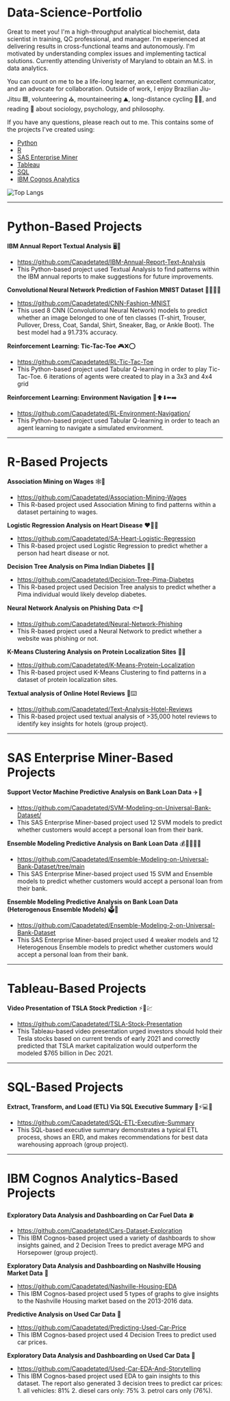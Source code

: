 # Data-Science-Portfolio

Great to meet you! I'm a high-throughput analytical biochemist, data scientist in training, QC professional, and manager. I'm experienced at delivering results in cross-functional teams and autonomously. I'm motivated by understanding complex issues and implementing tactical solutions. Currently attending Univeristy of Maryland to obtain an M.S. in data analytics.

You can count on me to be a life-long learner, an excellent communicator, and an advocate for collaboration. Outside of work, I enjoy Brazilian Jiu-Jitsu 🟦, volunteering ⛪, mountaineering ⛰️, long-distance cycling 🚴‍♂️, and reading 📖 about sociology, psychology, and philosophy.

If you have any questions, please reach out to me. This contains some of the projects I've created using:
* [Python](https://github.com/Capadetated/Data-Science-Portfolio/blob/gh-pages/README.md#python-based-projects) 
* [R](https://github.com/Capadetated/Data-Science-Portfolio/blob/gh-pages/README.md#r-based-projects)
* [SAS Enterprise Miner](https://github.com/Capadetated/Data-Science-Portfolio/blob/gh-pages/README.md#sas-enterprise-miner-based-projects)
* [Tableau](https://github.com/Capadetated/Data-Science-Portfolio/blob/gh-pages/README.md#tableau-based-projects)
* [SQL](https://github.com/Capadetated/Data-Science-Portfolio/blob/gh-pages/README.md#SQL-based-projects)
* [IBM Cognos Analytics](https://github.com/Capadetated/Data-Science-Portfolio/blob/gh-pages/README.md#ibm-cognos-analytics-based-projects)

![Top Langs](https://github-readme-stats.vercel.app/api/top-langs/?username=capadetated&layout=pie&langs_count=8)
_________________________________________________________
# Python-Based Projects

**IBM Annual Report Textual Analysis** :desktop_computer::page_facing_up:	
* https://github.com/Capadetated/IBM-Annual-Report-Text-Analysis
* This Python-based project used Textual Analysis to find patterns within the IBM annual reports to make suggestions for future improvements.

**Convolutional Neural Network Prediction of Fashion MNIST Dataset** 🧠👕👜👢
* https://github.com/Capadetated/CNN-Fashion-MNIST
* This used 8 CNN (Convolutional Neural Network) models to predict whether an image belonged to one of ten classes (T-shirt, Trouser, Pullover, Dress, Coat, Sandal, Shirt, Sneaker, Bag, or Ankle Boot). The best model had a 91.73% accuracy.

**Reinforcement Learning: Tic-Tac-Toe** 🎮❌⭕
* https://github.com/Capadetated/RL-Tic-Tac-Toe
* This Python-based project used Tabular Q-learning in order to play Tic-Tac-Toe. 6 iterations of agents were created to play in a 3x3 and 4x4 grid

**Reinforcement Learning: Environment Navigation** 🤖⬆️⬇️⬅️➡️
* https://github.com/Capadetated/RL-Environment-Navigation/
* This Python-based project used Tabular Q-learning in order to teach an agent learning to navigate a simulated environment.
_________________________________________________________
# R-Based Projects

**Association Mining on Wages** :spider_web::money_with_wings:	
* https://github.com/Capadetated/Association-Mining-Wages
* This R-based project used Association Mining to find patterns within a dataset pertaining to wages.

**Logistic Regression Analysis on Heart Disease** :heart:🧑‍⚕️
* https://github.com/Capadetated/SA-Heart-Logistic-Regression
* This R-based project used Logistic Regression to predict whether a person had heart disease or not.

**Decision Tree Analysis on Pima Indian Diabetes** :deciduous_tree:🍬
* https://github.com/Capadetated/Decision-Tree-Pima-Diabetes
* This R-based project used Decision Tree analysis to predict whether a Pima individual would likely develop diabetes.

**Neural Network Analysis on Phishing Data** :fish::incoming_envelope:
* https://github.com/Capadetated/Neural-Network-Phishing
* This R-based project used a Neural Network to predict whether a website was phishing or not. 

**K-Means Clustering Analysis on Protein Localization Sites** :microscope::dna:
* https://github.com/Capadetated/K-Means-Protein-Localization
* This R-based project used K-Means Clustering to find patterns in a dataset of protein localization sites.

**Textual analysis of Online Hotel Reviews** :hotel::keyboard:
* https://github.com/Capadetated/Text-Analysis-Hotel-Reviews
* This R-based project used textual analysis of >35,000 hotel reviews to identify key insights for hotels (group project).

_________________________________________________________
# SAS Enterprise Miner-Based Projects

**Support Vector Machine Predictive Analysis on Bank Loan Data** :airplane::bank:
* https://github.com/Capadetated/SVM-Modeling-on-Universal-Bank-Dataset/
* This SAS Enterprise Miner-based project used 12 SVM models to predict whether customers would accept a personal loan from their bank.

**Ensemble Modeling Predictive Analysis on Bank Loan Data** :moneybag::deciduous_tree::deciduous_tree::deciduous_tree::bank:
* https://github.com/Capadetated/Ensemble-Modeling-on-Universal-Bank-Dataset/tree/main
* This SAS Enterprise Miner-based project used 15 SVM and Ensemble models to predict whether customers would accept a personal loan from their bank.

**Ensemble Modeling Predictive Analysis on Bank Loan Data (Heterogenous Ensemble Models)** :ballot_box::bank:
* https://github.com/Capadetated/Ensemble-Modeling-2-on-Universal-Bank-Dataset  
* This SAS Enterprise Miner-based project used 4 weaker models and 12 Heterogenous Ensemble models to predict whether customers would accept a personal loan from their bank.

_________________________________________________________
# Tableau-Based Projects

**Video Presentation of TSLA Stock Prediction** :zap::car::chart:
* https://github.com/Capadetated/TSLA-Stock-Presentation
* This Tableau-based video presentation urged investors should hold their Tesla stocks based on current trends of early 2021 and correctly predicted that TSLA market capitalization would outperform the modeled $765 billion in Dec 2021.

_________________________________________________________
# SQL-Based Projects

**Extract, Transform, and Load (ETL) Via SQL Executive Summary** :floppy_disk::zap::computer::page_with_curl:
* https://github.com/Capadetated/SQL-ETL-Executive-Summary
* This SQL-based executive summary demonstrates a typical ETL process, shows an ERD, and makes recommendations for best data warehousing approach (group project).
_________________________________________________________
# IBM Cognos Analytics-Based Projects

**Exploratory Data Analysis and Dashboarding on Car Fuel Data** :fuelpump:	
* https://github.com/Capadetated/Cars-Dataset-Exploration
* This IBM Cognos-based project used a variety of dashboards to show insights gained, and 2 Decision Trees to predict average MPG and Horsepower (group project).

**Exploratory Data Analysis and Dashboarding on Nashville Housing Market Data** :house_with_garden:	
* https://github.com/Capadetated/Nashville-Housing-EDA
* This IBM Cognos-based project used 5 types of graphs to give insights to the Nashville Housing market based on the 2013-2016 data.

**Predictive Analysis on Used Car Data** :red_car:	
* https://github.com/Capadetated/Predicting-Used-Car-Price
* This IBM Cognos-based project used 4 Decision Trees to predict used car prices.

**Exploratory Data Analysis and Dashboarding on Used Car Data** :blue_car:	
* https://github.com/Capadetated/Used-Car-EDA-And-Storytelling
* This IBM Cognos-based project used EDA to gain insights to this dataset. The report also generated 3 decision trees to predict car prices: 1. all vehicles: 81% 2. diesel cars only: 75% 3. petrol cars only (76%).
